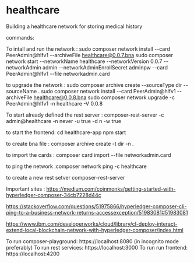 # healthcare

Building a healthcare network for storing medical history

commands:

To intall and run the network :
sudo composer network install --card PeerAdmin@hlfv1 --archiveFile healthcare@0.0.7.bna
sudo composer network start --networkName healthcare --networkVersion 0.0.7 --networkAdmin admin --networkAdminEnrollSecret adminpw --card PeerAdmin@hlfv1 --file networkadmin.card

to upgrade the network :
sudo composer archive create --sourceType dir --sourceName .
sudo composer network install --card PeerAdmin@hlfv1 --archiveFile healthcare@0.0.8.bna
sudo composer network upgrade -c PeerAdmin@hlfv1 -n healthcare -V 0.0.8

To start already defined the rest server :
composer-rest-server -c admin@healthcare -n never -u true -d n -w true

to start the frontend:
cd healthcare-app
npm start

to create bna file : composer archive create -t dir -n . 

to import the cards : composer card import --file networkadmin.card

to ping the network :composer network ping -c healthcare 

to create a new rest setver 
composer-rest-server

Important sites :
https://medium.com/coinmonks/getting-started-with-hyperledger-composer-34cb7228d44c

https://stackoverflow.com/questions/51975866/hyperledger-composer-cli-ping-to-a-business-network-returns-accessexception/51983081#51983081

https://www.ibm.com/developerworks/cloud/library/cl-deploy-interact-extend-local-blockchain-network-with-hyperledger-composer/index.html

To run composer-playground: https://localhost:8080 (in incognito mode preferably)
To run rest services: https://localhost:3000
To run run frontend: https://localhost:4200
